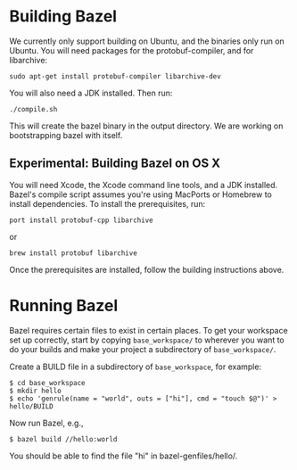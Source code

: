 Building Bazel
==============

We currently only support building on Ubuntu, and the binaries only run on
Ubuntu. You will need packages for the protobuf-compiler, and for libarchive:

    sudo apt-get install protobuf-compiler libarchive-dev

You will also need a JDK installed. Then run:

    ./compile.sh

This will create the bazel binary in the output directory. We are working on
bootstrapping bazel with itself.

Experimental: Building Bazel on OS X
------------------------------------

You will need Xcode, the Xcode command line tools, and a JDK installed. Bazel's
compile script assumes you're using MacPorts or Homebrew to install
dependencies.  To install the prerequisites, run:

    port install protobuf-cpp libarchive

or

    brew install protobuf libarchive

Once the prerequisites are installed, follow the building instructions above.

Running Bazel
=============

Bazel requires certain files to exist in certain places. To get your workspace
set up correctly, start by copying `base_workspace/` to wherever you want to do
your builds and make your project a subdirectory of `base_workspace/`.

Create a BUILD file in a subdirectory of `base_workspace`, for example:

    $ cd base_workspace
    $ mkdir hello
    $ echo 'genrule(name = "world", outs = ["hi"], cmd = "touch $@")' > hello/BUILD

Now run Bazel, e.g.,

    $ bazel build //hello:world

You should be able to find the file "hi" in bazel-genfiles/hello/.
